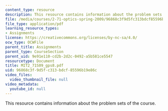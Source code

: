 ```yaml
---
content_type: resource
description: This resource contains information about the problem sets of the course.
file: /media/courses/2-71-optics-spring-2009/96868c3f9d5fc313bdcf85596b19e86c_MIT2_71S09_gps8.pdf
file_type: application/pdf
learning_resource_types:
- Assignments
license: https://creativecommons.org/licenses/by-nc-sa/4.0/
ocw_type: OCWFile
parent_title: Assignments
parent_type: CourseSection
parent_uid: 9e91e110-cd2b-2d2c-0492-a5b581ce5547
resourcetype: Document
title: MIT2_71S09_gps8.pdf
uid: 96868c3f-9d5f-c313-bdcf-85596b19e86c
video_files:
  video_thumbnail_file: null
video_metadata:
  youtube_id: null
---
```

This resource contains information about the problem sets of the course.